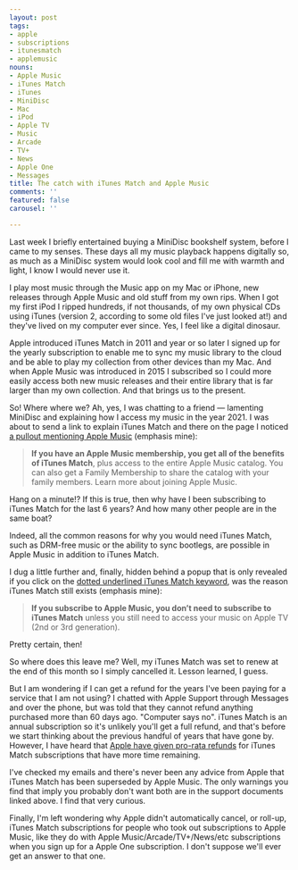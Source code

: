 ```yaml
---
layout: post
tags:
- apple
- subscriptions
- itunesmatch
- applemusic
nouns:
- Apple Music
- iTunes Match
- iTunes
- MiniDisc
- Mac
- iPod
- Apple TV
- Music
- Arcade
- TV+
- News
- Apple One
- Messages
title: The catch with iTunes Match and Apple Music
comments: ''
featured: false
carousel: ''

---
```

Last week I briefly entertained buying a MiniDisc bookshelf system, before I came to my senses. These days all my music playback happens digitally so, as much as a MiniDisc system would look cool and fill me with warmth and light, I know I would never use it.

I play most music through the Music app on my Mac or iPhone, new releases through Apple Music and old stuff from my own rips. When I got my first iPod I ripped hundreds, if not thousands, of my own physical CDs using iTunes (version 2, according to some old files I've just looked at!) and they've lived on my computer ever since. Yes, I feel like a digital dinosaur.

Apple introduced iTunes Match in 2011 and year or so later I signed up for the yearly subscription to enable me to sync my music library to the cloud and be able to play my collection from other devices than my Mac. And when Apple Music was introduced in 2015 I subscribed so I could more easily access both new music releases and their entire library that is far larger than my own collection. And that brings us to the present.

So! Where where we? Ah, yes, I was chatting to a friend — lamenting MiniDisc and explaining how I access my music in the year 2021. I was about to send a link to explain iTunes Match and there on the page I noticed [a pullout mentioning Apple Music](https://support.apple.com/en-us/HT204146) (emphasis mine):

> **If you have an Apple Music membership, you get all of the benefits of iTunes Match**, plus access to the entire Apple Music catalog. You can also get a Family Membership to share the catalog with your family members. Learn more about joining Apple Music.

Hang on a minute!? If this is true, then why have I been subscribing to iTunes Match for the last 6 years? And how many other people are in the same boat?

Indeed, all the common reasons for why you would need iTunes Match, such as DRM-free music or the ability to sync bootlegs, are possible in Apple Music in addition to iTunes Match.

I dug a little further and, finally, hidden behind a popup that is only revealed if you click on the [dotted underlined iTunes Match keyword](https://support.apple.com/en-gb/guide/music/musa3dd5209/mac), was the reason iTunes Match still exists (emphasis mine):

> **If you subscribe to Apple Music, you don’t need to subscribe to iTunes Match** unless you still need to access your music on Apple TV (2nd or 3rd generation).

Pretty certain, then!

So where does this leave me? Well, my iTunes Match was set to renew at the end of this month so I simply cancelled it. Lesson learned, I guess.

But I am wondering if I can get a refund for the years I've been paying for a service that I am not using? I chatted with Apple Support through Messages and over the phone, but was told that they cannot refund anything purchased more than 60 days ago. "Computer says no". iTunes Match is an annual subscription so it's unlikely you'll get a full refund, and that's before we start thinking about the previous handful of years that have gone by. However, I have heard that [Apple have given pro-rata refunds](https://twitter.com/thisguise/status/1416802253416108043) for iTunes Match subscriptions that have more time remaining.

I've checked my emails and there's never been any advice from Apple that iTunes Match has been superseded by Apple Music. The only warnings you find that imply you probably don't want both are in the support documents linked above. I find that very curious.

Finally, I'm left wondering why Apple didn't automatically cancel, or roll-up, iTunes Match subscriptions for people who took out subscriptions to Apple Music, like they do with Apple Music/Arcade/TV+/News/etc subscriptions when you sign up for a Apple One subscription. I don't suppose we'll ever get an answer to that one.